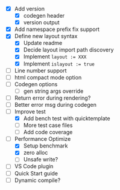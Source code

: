 - [X] Add version
  - [X] codegen header
  - [X] version output
- [X] Add namespace prefix fix support
- [X] Define new layout syntax
  - [X] Update readme
  - [X] Decide layout import path discovery
  - [X] Implement `layout := XXX`
  - [X] Implement `islayout := true`
- [ ] Line number support
- [ ] html compact mode option
- [ ] Codegen options
  - [ ] gen string args override
- [ ] Return error during rendering?
- [ ] Better error msg during codegen
- [ ] Improve test
  - [X] Add bench test with quicktemplate
  - [ ] More test case files
  - [ ] Add code coverage
- [ ] Performance Optimize
  - [X] Setup benchmark
  - [X] zero alloc
  - [ ] Unsafe write?
- [ ] VS Code plugin
- [ ] Quick Start guide
- [ ] Dynamic compile?
